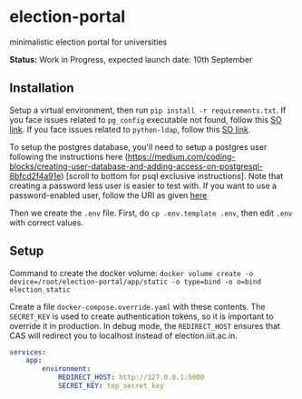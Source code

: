 # election-portal
minimalistic election portal for universities

**Status:** Work in Progress, expected launch date: 10th September

## Installation

Setup a virtual environment, then run `pip install -r requirements.txt`. If you face issues related to `pg_config` executable not found, follow this [SO link](https://stackoverflow.com/questions/11618898). If you face issues related to `python-ldap`, follow this [SO link](https://stackoverflow.com/questions/4768446).

To setup the postgres database, you'll need to setup a postgres user following the instructions here (https://medium.com/coding-blocks/creating-user-database-and-adding-access-on-postgresql-8bfcd2f4a91e) \[scroll to bottom for psql exclusive instructions\]. Note that creating a password less user is easier to test with. If you want to use a password-enabled user, follow the URI as given [here](https://stackoverflow.com/a/42371542/2181238) 

Then we create the `.env` file. First, do `cp .env.template .env`, then edit `.env` with correct values.

## Setup

Command to create the docker volume: `docker volume create -o device=/root/election-portal/app/static -o type=bind -o o=bind election_static`

Create a file `docker-compose.override.yaml` with these contents. The `SECRET_KEY` is used to create authentication tokens, so it is important to override it in production. In debug mode, the `REDIRECT_HOST` ensures that CAS will redirect you to localhost instead of election.iiit.ac.in. 

```yaml
services:
    app:
        environment:
            REDIRECT_HOST: http://127.0.0.1:5000
            SECRET_KEY: top_secret_key
```
